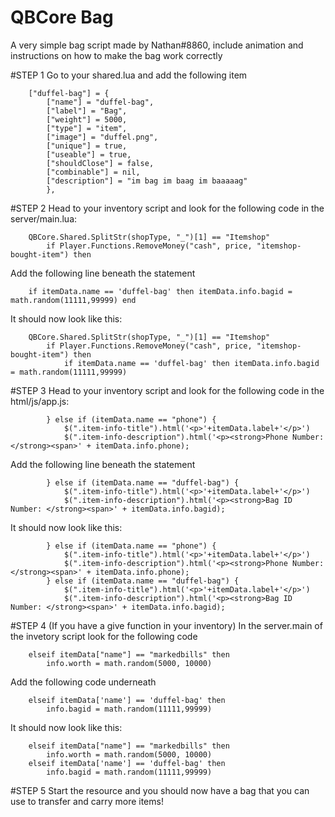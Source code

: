 # QBCore Bag
A very simple bag script made by Nathan#8860, include animation and instructions on how to make the bag work correctly

#STEP 1
Go to your shared.lua and add the following item
```
	["duffel-bag"] = {
		["name"] = "duffel-bag",
		["label"] = "Bag",
		["weight"] = 5000,
		["type"] = "item",
		["image"] = "duffel.png",
		["unique"] = true,
		["useable"] = true,
		["shouldClose"] = false,
		["combinable"] = nil,   
		["description"] = "im bag im baag im baaaaag"
		},
```

#STEP 2
Head to your inventory script and look for the following code in the server/main.lua:
```
	QBCore.Shared.SplitStr(shopType, "_")[1] == "Itemshop"
		if Player.Functions.RemoveMoney("cash", price, "itemshop-bought-item") then
```
Add the following line beneath the statement
```
	if itemData.name == 'duffel-bag' then itemData.info.bagid = math.random(11111,99999) end
```
It should now look like this:
```
	QBCore.Shared.SplitStr(shopType, "_")[1] == "Itemshop"
		if Player.Functions.RemoveMoney("cash", price, "itemshop-bought-item") then
			if itemData.name == 'duffel-bag' then itemData.info.bagid = math.random(11111,99999)
```

#STEP 3
Head to your inventory script and look for the following code in the html/js/app.js:
```
        } else if (itemData.name == "phone") {
            $(".item-info-title").html('<p>'+itemData.label+'</p>')
            $(".item-info-description").html('<p><strong>Phone Number: </strong><span>' + itemData.info.phone);
```
Add the following line beneath the statement
```
        } else if (itemData.name == "duffel-bag") {
            $(".item-info-title").html('<p>'+itemData.label+'</p>')
            $(".item-info-description").html('<p><strong>Bag ID Number: </strong><span>' + itemData.info.bagid);
```
It should now look like this:
```
        } else if (itemData.name == "phone") {
            $(".item-info-title").html('<p>'+itemData.label+'</p>')
            $(".item-info-description").html('<p><strong>Phone Number: </strong><span>' + itemData.info.phone);
        } else if (itemData.name == "duffel-bag") {
            $(".item-info-title").html('<p>'+itemData.label+'</p>')
            $(".item-info-description").html('<p><strong>Bag ID Number: </strong><span>' + itemData.info.bagid);
```

#STEP 4 (If you have a give function in your inventory)
In the server.main of the invetory script look for the following code
```
	elseif itemData["name"] == "markedbills" then
		info.worth = math.random(5000, 10000)
```
Add the following code underneath
```
	elseif itemData['name'] == 'duffel-bag' then
		info.bagid = math.random(11111,99999)
```
It should now look like this:
```
	elseif itemData["name"] == "markedbills" then
		info.worth = math.random(5000, 10000)
	elseif itemData['name'] == 'duffel-bag' then
		info.bagid = math.random(11111,99999)
```

#STEP 5
Start the resource and you should now have a bag that you can use to transfer and carry more items!
